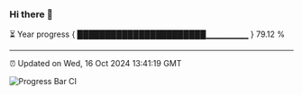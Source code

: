 ### Hi there 👋

⏳ Year progress { ███████████████████████▁▁▁▁▁▁▁ } 79.12 %

---

⏰ Updated on Wed, 16 Oct 2024 13:41:19 GMT

![Progress Bar CI](https://github.com/IshwaranRudhara/GIT-ACTION/workflows/Progress%20Bar%20CI/badge.svg)
